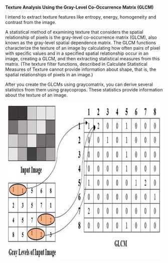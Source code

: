 **Texture Analysis Using the Gray-Level Co-Occurrence Matrix (GLCM)**

I intend to extract texture features like entropy, energy, homogeneity and contrast from the image.

A statistical method of examining texture that considers the spatial relationship of pixels is the gray-level co-occurrence matrix (GLCM), also known as the gray-level spatial dependence matrix. The GLCM functions characterize the texture of an image by calculating how often pairs of pixel with specific values and in a specified spatial relationship occur in an image, creating a GLCM, and then extracting statistical measures from this matrix. (The texture filter functions, described in Calculate Statistical Measures of Texture cannot provide information about shape, that is, the spatial relationships of pixels in an image.)


After you create the GLCMs using graycomatrix, you can derive several statistics from them using graycoprops. These statistics provide information about the texture of an image.

<img src="img/GLCM.png" width="800" height="500">
